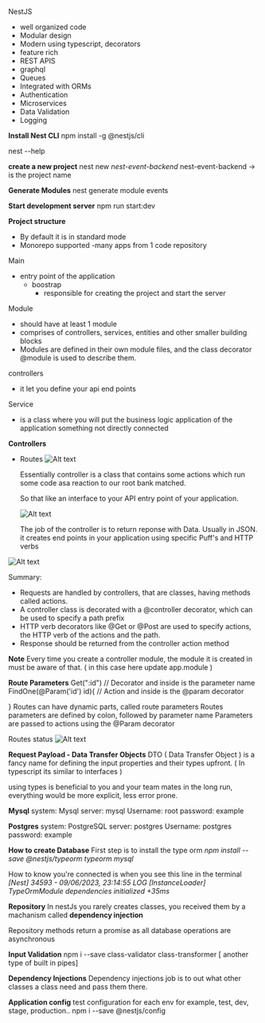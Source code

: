 NestJS
- well organized code 
- Modular design 
- Modern using typescript, decorators 
- feature rich 
- REST APIS
- graphql
- Queues
- Integrated with ORMs
- Authentication
- Microservices
- Data Validation 
- Logging

**Install Nest CLI**
npm install -g @nestjs/cli

<!-- check if nestjs is working -->
nest --help

**create a new project**
nest new *nest-event-backend*
nest-event-backend -> is the project name

**Generate Modules**
nest generate module events

**Start development server**
npm run start:dev

**Project structure**
- By default it is in standard mode
- Monorepo supported -many apps from 1 code repository

Main
- entry point of the application 
  - boostrap 
    - responsible for creating the project and start the server

Module 
- should have at least 1 module 
- comprises of controllers, services, entities and other smaller building blocks
- Modules are defined in their own module files, and the class decorator @module is used to describe them. 
  
controllers
- it let you define your api end points 

Service 
- is a class where you will put the business logic application of the application something not directly connected


**Controllers**
- Routes
  ![Alt text](https://file%2B.vscode-resource.vscode-cdn.net/Users/kparwan/Desktop/Screenshot%202023-06-09%20at%2010.23.26.png?version%3D1686291867162)

  Essentially controller is a class that contains some actions which run some code asa reaction to our root bank matched. 

  So that like an interface to your API entry point of your application.

  ![Alt text](https://file%2B.vscode-resource.vscode-cdn.net/Users/kparwan/Desktop/Screenshot%202023-06-09%20at%2010.25.07.png?version%3D1686291914963)

  The job of the controller is to return reponse with Data. Usually in JSON.
  it creates end points in your application using specific Puff's and HTTP verbs

![Alt text](https://file%2B.vscode-resource.vscode-cdn.net/Users/kparwan/Desktop/FireShot%20Capture%20001%20-%20Master%20NestJS%209%20-%20Node.js%20Framework%202023%20-%20opmg.udemy.com.png?version%3D1686292374709)


Summary: 
- Requests are handled by controllers, that are classes, having methods called actions. 
- A controller class is decorated with a @controller decorator, which can be used to specify a path prefix 
- HTTP verb decorators like @Get or @Post are used to specify actions, the HTTP verb of the actions and the path. 
- Response should be returned from the controller action method

**Note**
Every time you create a controller module, the module it is created in must be aware of that. ( in this case here update app.module )

**Route Parameters**
Get(":id") // Decorator and inside is the parameter name 
FindOne(@Param('id') id){ // Action and inside is the @param decorator

}
Routes can have dynamic parts, called route parameters
Routes parameters are defined by colon, followed by parameter name 
Parameters are passed to actions using the @Param decorator

Routes status 
![Alt text](https://file%2B.vscode-resource.vscode-cdn.net/Users/kparwan/Desktop/FireShot%20Capture%20002%20-%20Master%20NestJS%209%20-%20Node.js%20Framework%202023%20-%20opmg.udemy.com.png?version%3D1686295343060)


**Request Payload - Data Transfer Objects** 
DTO ( Data Transfer Object ) is a fancy name for defining the input properties and their types upfront. ( In typescript its similar to interfaces )

using types is beneficial to you and your team mates in the long run, everything would be more explicit, less error prone. 

**Mysql** 
system: Mysql
server: mysql
Username: root
password: example

**Postgres**
system: PostgreSQL
server: postgres
Username: postgres
password: example

**How to create Database**
First step is to install the type orm
*npm install --save @nestjs/typeorm typeorm mysql*

How to know you're connected is when you see this line in the terminal 
*[Nest] 34593  - 09/06/2023, 23:14:55     LOG [InstanceLoader] TypeOrmModule dependencies initialized +35ms*

**Repository**
 In nestJs you rarely creates classes, you received them by a machanism called **dependency injection**

Repository methods return a promise as all database operations are asynchronous

**Input Validation**
npm i --save class-validator class-transformer [ another type of built in pipes]

**Dependency Injections**
Dependency injections job is to out what other classes a class need and pass them there. 

**Application config**
test configuration for each env for example, test, dev, stage, production..
npm i --save @nestjs/config

